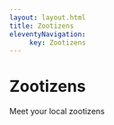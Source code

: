 ```yaml
---
layout: layout.html
title: Zootizens
eleventyNavigation:
     key: Zootizens
---
```


# Zootizens

Meet your local zootizens
